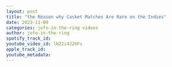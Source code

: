 ```yaml
---
layout: post
title: "the Reason why Casket Matches Are Rare on the Indies"
date: 2023-11-09
categories: jofo-in-the-ring videos
author: jofo-in-the-ring
spotify_track_id: 
youtube_video_id: lHZ2i4J2hFs
apple_track_id: 
youtube_metadata: 
---
```

